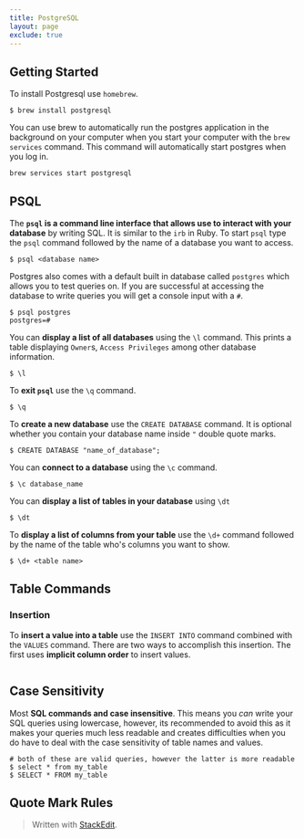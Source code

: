 ```yaml
---
title: PostgreSQL
layout: page
exclude: true
---
```

## Getting Started
To install Postgresql use `homebrew`.
```
$ brew install postgresql
```
You can use brew to automatically run the postgres application in the background on your computer when you start your computer with the `brew services` command. This command will automatically start postgres when you log in.
```
brew services start postgresql
```
## PSQL
The **`psql` is a command line interface that allows use to interact with your database** by writing SQL. It is similar to the `irb` in Ruby. To start `psql` type the `psql` command followed by the name of a database you want to access. 

```
$ psql <database name>
```
Postgres also comes with a default built in database called `postgres` which allows you to test queries on. If you are successful at accessing the database to write queries you will get a console input with a `#`.
```
$ psql postgres
postgres=#
```
You can **display a list of all databases** using the `\l` command. This prints a table displaying `Owner`s, `Access Privileges` among other database information.
```
$ \l
```

To **exit `psql`** use the `\q` command.
```
$ \q
```

To **create a new database** use the `CREATE DATABASE` command. It is optional whether you contain your database name inside `"` double quote marks.

```
$ CREATE DATABASE "name_of_database";
```

You can **connect to a database** using the `\c` command.
```
$ \c database_name
```

You can **display a list of tables in your database** using `\dt`
```
$ \dt
```

To **display a list of columns from your table** use the `\d+` command followed by the name of the table who's columns you want to show.
```
$ \d+ <table name>
```

## Table Commands

### Insertion
To **insert a value into a table** use the `INSERT INTO` command combined with the `VALUES` command. There are two ways to accomplish this insertion. The first uses **implicit column order** to insert values.
```sql
```

## Case Sensitivity

Most **SQL commands and case insensitive**. This means you *can* write your SQL queries using lowercase, however, its recommended to avoid this as it makes your queries much less readable and creates difficulties when you do have to deal with the case sensitivity of table names and values.

```
# both of these are valid queries, however the latter is more readable
$ select * from my_table
$ SELECT * FROM my_table
``` 

## Quote Mark Rules


> Written with [StackEdit](https://stackedit.io/).
<!--stackedit_data:
eyJoaXN0b3J5IjpbLTk2OTc4NTM4OSwzMTE3NjU0NTgsMTc2Nz
AzNDQwNSwtMzA3Nzg3MjM2LDY2ODg2MDY4MV19
-->